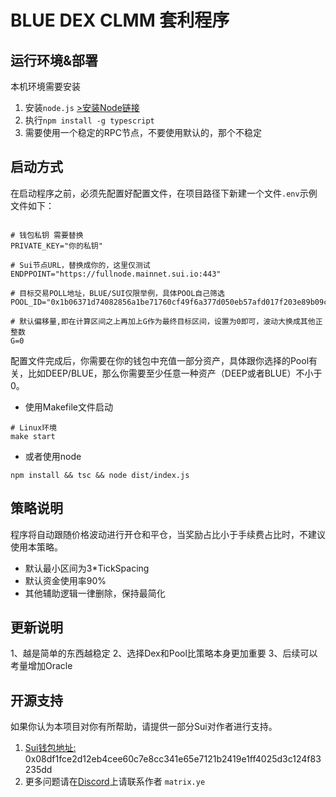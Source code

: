 # BLUE DEX CLMM 套利程序

## 运行环境&部署

本机环境需要安装

1. 安装`node.js` [>安装Node链接](https://nodejs.org/zh-cn/download/package-manager)
2. 执行`npm install -g typescript`
3. 需要使用一个稳定的RPC节点，不要使用默认的，那个不稳定
## 启动方式

在启动程序之前，必须先配置好配置文件，在项目路径下新建一个文件`.env`示例文件如下：

```.dotenv

# 钱包私钥 需要替换
PRIVATE_KEY="你的私钥"

# Sui节点URL，替换成你的，这里仅测试
ENDPPOINT="https://fullnode.mainnet.sui.io:443"

# 目标交易POLL地址，BLUE/SUI仅限举例，具体POOL自己筛选
POOL_ID="0x1b06371d74082856a1be71760cf49f6a377d050eb57afd017f203e89b09c89a2"

# 默认偏移量,即在计算区间之上再加上G作为最终目标区间，设置为0即可，波动大换成其他正整数
G=0
```

配置文件完成后，你需要在你的钱包中充值一部分资产，具体跟你选择的Pool有关，比如DEEP/BLUE，那么你需要至少任意一种资产（DEEP或者BLUE）不小于0。

- 使用Makefile文件启动

```shell
# Linux环境
make start
```

- 或者使用node

```shell
npm install && tsc && node dist/index.js
```

## 策略说明

程序将自动跟随价格波动进行开仓和平仓，当奖励占比小于手续费占比时，不建议使用本策略。

- 默认最小区间为3*TickSpacing
- 默认资金使用率90%
- 其他辅助逻辑一律删除，保持最简化

## 更新说明
1、越是简单的东西越稳定
2、选择Dex和Pool比策略本身更加重要
3、后续可以考量增加Oracle

## 开源支持
如果你认为本项目对你有所帮助，请提供一部分Sui对作者进行支持。
1. [Sui钱包地址:](https://suivision.xyz/account/0x08df1fce2d12eb4cee60c7e8cc341e65e7121b2419e1ff4025d3c124f83235dd) 0x08df1fce2d12eb4cee60c7e8cc341e65e7121b2419e1ff4025d3c124f83235dd
2. 更多问题请在[Discord](https://discord.com/)上请联系作者 `matrix.ye`